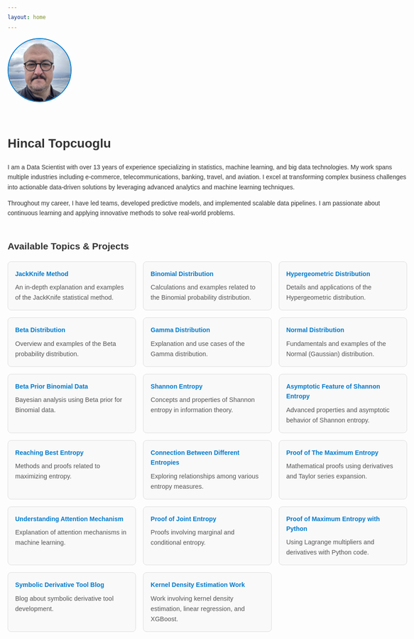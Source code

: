 ```yaml
---
layout: home
---
```


<style>
  body {
    font-family: Arial, sans-serif;
    max-width: 900px;
    margin: 2rem auto;
    padding: 0 1.5rem;
    line-height: 1.6;
    color: #333;
    text-align: left;
  }
  .profile {
    display: flex;
    align-items: center;
    gap: 2rem;
    margin-bottom: 2rem;
    flex-wrap: wrap;
  }
  .profile img {
    border-radius: 50%;
    width: 140px;
    height: 140px;
    object-fit: cover;
    border: 2px solid #007acc;
    flex-shrink: 0;
  }
  .links-grid {
    display: grid;
    grid-template-columns: repeat(auto-fit, minmax(280px, 1fr));
    gap: 1rem;
    margin-top: 1rem;
  }
  .link-card {
    border: 1px solid #ddd;
    border-radius: 8px;
    padding: 1rem;
    background-color: #f9f9f9;
    transition: box-shadow 0.3s ease;
  }
  .link-card:hover {
    box-shadow: 0 2px 8px rgba(0,0,0,0.1);
  }
  .link-card a {
    text-decoration: none;
    color: #007acc;
    font-weight: bold;
  }
  .link-card p {
    margin: 0.5rem 0 0 0;
    color: #555;
    font-size: 0.9rem;
  }
</style>

<div class="profile">
  <img src="/assets/images/Hincal_Photo_GitHub_Ready.jpg" alt="Hincal Topcuoglu Photo" />
  <div>
    <h1>Hincal Topcuoglu</h1>
    <p>
      I am a Data Scientist with over 13 years of experience specializing in statistics, machine learning, and big data technologies. 
      My work spans multiple industries including e-commerce, telecommunications, banking, travel, and aviation. 
      I excel at transforming complex business challenges into actionable data-driven solutions by leveraging advanced analytics and machine learning techniques.
    </p>
    <p>
      Throughout my career, I have led teams, developed predictive models, and implemented scalable data pipelines. 
      I am passionate about continuous learning and applying innovative methods to solve real-world problems.
    </p>
  </div>
</div>

<section>
  <h2>Available Topics & Projects</h2>
  <div class="links-grid">
    <div class="link-card">
      <a href="jackknife_method.html">JackKnife Method</a>
      <p>An in-depth explanation and examples of the JackKnife statistical method.</p>
    </div>
    <div class="link-card">
      <a href="Binomial_Calculation_and_Distribution_Example.html">Binomial Distribution</a>
      <p>Calculations and examples related to the Binomial probability distribution.</p>
    </div>
    <div class="link-card">
      <a href="hypergeometric_distribution.html">Hypergeometric Distribution</a>
      <p>Details and applications of the Hypergeometric distribution.</p>
    </div>
    <div class="link-card">
      <a href="beta_distribution.html">Beta Distribution</a>
      <p>Overview and examples of the Beta probability distribution.</p>
    </div>
    <div class="link-card">
      <a href="gamma_distribution.html">Gamma Distribution</a>
      <p>Explanation and use cases of the Gamma distribution.</p>
    </div>
    <div class="link-card">
      <a href="normal_distribution.html">Normal Distribution</a>
      <p>Fundamentals and examples of the Normal (Gaussian) distribution.</p>
    </div>
    <div class="link-card">
      <a href="beta_prior.html">Beta Prior Binomial Data</a>
      <p>Bayesian analysis using Beta prior for Binomial data.</p>
    </div>
    <div class="link-card">
      <a href="shannon_entropy.html">Shannon Entropy</a>
      <p>Concepts and properties of Shannon entropy in information theory.</p>
    </div>
    <div class="link-card">
      <a href="asymptotic_feature_of_shannon_entropy.html">Asymptotic Feature of Shannon Entropy</a>
      <p>Advanced properties and asymptotic behavior of Shannon entropy.</p>
    </div>
    <div class="link-card">
      <a href="reaching_best_entropy.html">Reaching Best Entropy</a>
      <p>Methods and proofs related to maximizing entropy.</p>
    </div>
    <div class="link-card">
      <a href="connection_between_different_entropies.html">Connection Between Different Entropies</a>
      <p>Exploring relationships among various entropy measures.</p>
    </div>
    <div class="link-card">
      <a href="proof_of_maximum_entropy.html">Proof of The Maximum Entropy</a>
      <p>Mathematical proofs using derivatives and Taylor series expansion.</p>
    </div>
    <div class="link-card">
      <a href="attention_mechanism_explained.html">Understanding Attention Mechanism</a>
      <p>Explanation of attention mechanisms in machine learning.</p>
    </div>
    <div class="link-card">
      <a href="proof_of_the_joint_entropy_using_conditonal_entropy.html">Proof of Joint Entropy</a>
      <p>Proofs involving marginal and conditional entropy.</p>
    </div>
    <div class="link-card">
      <a href="maximum-entropy.html">Proof of Maximum Entropy with Python</a>
      <p>Using Lagrange multipliers and derivatives with Python code.</p>
    </div>
    <div class="link-card">
      <a href="Symbolic_Derivative_Blog.html">Symbolic Derivative Tool Blog</a>
      <p>Blog about symbolic derivative tool development.</p>
    </div>
    <div class="link-card">
      <a href="KernelDensityEstimation_LinReg_XgBoost.html">Kernel Density Estimation Work</a>
      <p>Work involving kernel density estimation, linear regression, and XGBoost.</p>
    </div>
  </div>
</section>

